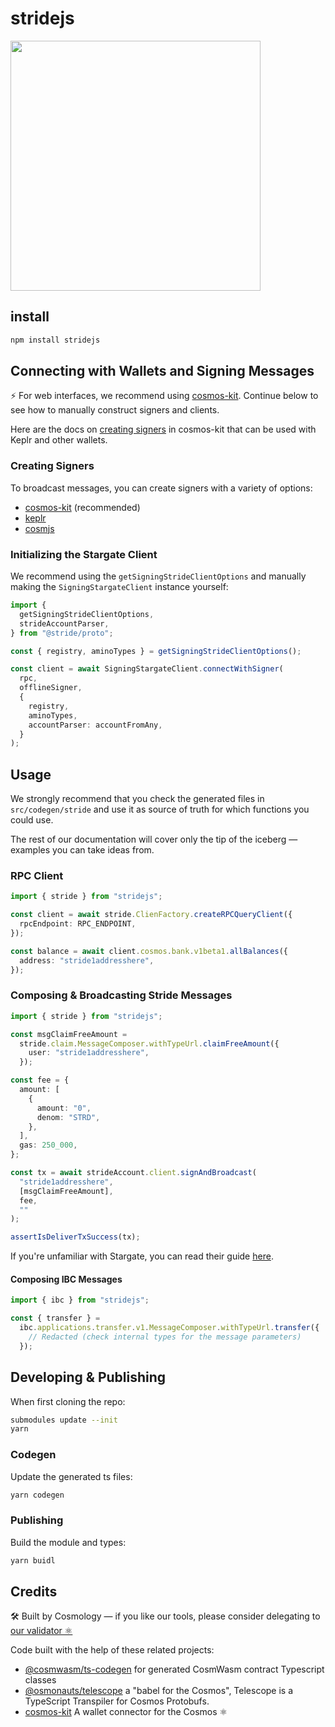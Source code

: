 # stridejs

<img src="https://user-images.githubusercontent.com/545047/190012774-f9886f76-246a-4f45-b21a-f2798f74f9f8.png" width="400">

## install

```sh
npm install stridejs
```

## Connecting with Wallets and Signing Messages

⚡️ For web interfaces, we recommend using [cosmos-kit](https://github.com/cosmology-tech/cosmos-kit). Continue below to see how to manually construct signers and clients.

Here are the docs on [creating signers](https://github.com/cosmology-tech/cosmos-kit/tree/main/packages/react#signing-clients) in cosmos-kit that can be used with Keplr and other wallets.

### Creating Signers

To broadcast messages, you can create signers with a variety of options:

- [cosmos-kit](https://github.com/cosmology-tech/cosmos-kit/tree/main/packages/react#signing-clients) (recommended)
- [keplr](https://docs.keplr.app/api/cosmjs.html)
- [cosmjs](https://gist.github.com/webmaster128/8444d42a7eceeda2544c8a59fbd7e1d9)

### Initializing the Stargate Client

We recommend using the `getSigningStrideClientOptions` and manually making the `SigningStargateClient` instance yourself:

```ts
import {
  getSigningStrideClientOptions,
  strideAccountParser,
} from "@stride/proto";

const { registry, aminoTypes } = getSigningStrideClientOptions();

const client = await SigningStargateClient.connectWithSigner(
  rpc,
  offlineSigner,
  {
    registry,
    aminoTypes,
    accountParser: accountFromAny,
  }
);
```

## Usage

We strongly recommend that you check the generated files in `src/codegen/stride` and use it as source of truth for which functions you could use.

The rest of our documentation will cover only the tip of the iceberg &mdash; examples you can take ideas from.

### RPC Client

```ts
import { stride } from "stridejs";

const client = await stride.ClienFactory.createRPCQueryClient({
  rpcEndpoint: RPC_ENDPOINT,
});

const balance = await client.cosmos.bank.v1beta1.allBalances({
  address: "stride1addresshere",
});
```

### Composing & Broadcasting Stride Messages

```ts
import { stride } from "stridejs";

const msgClaimFreeAmount =
  stride.claim.MessageComposer.withTypeUrl.claimFreeAmount({
    user: "stride1addresshere",
  });

const fee = {
  amount: [
    {
      amount: "0",
      denom: "STRD",
    },
  ],
  gas: 250_000,
};

const tx = await strideAccount.client.signAndBroadcast(
  "stride1addresshere",
  [msgClaimFreeAmount],
  fee,
  ""
);

assertIsDeliverTxSuccess(tx);
```

If you're unfamiliar with Stargate, you can read their guide [here](https://gist.github.com/webmaster128/8444d42a7eceeda2544c8a59fbd7e1d9).

#### Composing IBC Messages

```js
import { ibc } from "stridejs";

const { transfer } =
  ibc.applications.transfer.v1.MessageComposer.withTypeUrl.transfer({
    // Redacted (check internal types for the message parameters)
  });
```

## Developing & Publishing

When first cloning the repo:

```bash
submodules update --init
yarn
```

### Codegen

Update the generated ts files:

```bash
yarn codegen
```

### Publishing

Build the module and types:

```bash
yarn buidl
```

## Credits

🛠 Built by Cosmology — if you like our tools, please consider delegating to [our validator ⚛️](https://cosmology.tech/validator)

Code built with the help of these related projects:

- [@cosmwasm/ts-codegen](https://github.com/CosmWasm/ts-codegen) for generated CosmWasm contract Typescript classes
- [@osmonauts/telescope](https://github.com/osmosis-labs/telescope) a "babel for the Cosmos", Telescope is a TypeScript Transpiler for Cosmos Protobufs.
- [cosmos-kit](https://github.com/cosmology-tech/cosmos-kit) A wallet connector for the Cosmos ⚛️
